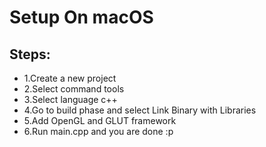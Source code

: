 # Setup On macOS

## Steps:
- 1.Create a new project
- 2.Select command tools
- 3.Select language c++
- 4.Go to build phase and select Link Binary with Libraries
- 5.Add OpenGL and GLUT framework
- 6.Run main.cpp and you are done :p
